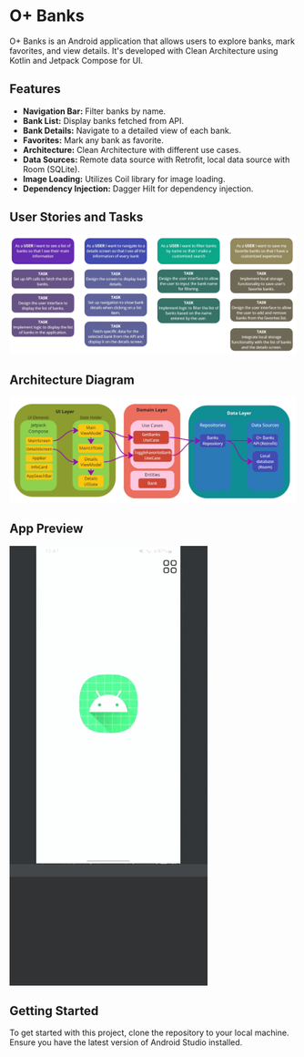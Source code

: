 # O+ Banks

O+ Banks is an Android application that allows users to explore banks, mark favorites, and view details. It's developed with Clean Architecture using Kotlin and Jetpack Compose for UI.

## Features

- **Navigation Bar:** Filter banks by name.
- **Bank List:** Display banks fetched from API.
- **Bank Details:** Navigate to a detailed view of each bank.
- **Favorites:** Mark any bank as favorite.
- **Architecture:** Clean Architecture with different use cases.
- **Data Sources:** Remote data source with Retrofit, local data source with Room (SQLite).
- **Image Loading:** Utilizes Coil library for image loading.
- **Dependency Injection:** Dagger Hilt for dependency injection.

## User Stories and Tasks

![User Stories and Tasks](/raw/UserStories.jpg)

## Architecture Diagram

![Architecture Diagram](/raw/Architecture.jpg)

## App Preview

![App Preview](/raw/app_previw.gif)

## Getting Started

To get started with this project, clone the repository to your local machine. Ensure you have the latest version of Android Studio installed.
